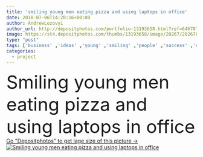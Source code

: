 ```yaml
---
title: 'smiling young men eating pizza and using laptops in office'
date: 2018-07-06T14:28:16+00:00
author: AndrewLozovyi
author_url: http://depositphotos.com/portfolio-13193658.html?ref=64678756
image: https://st4.depositphotos.com/thumbs/13193658/image/20267/202670806/api_thumb_450.jpg?forcejpeg=true
type: "post"
tags: ['business' ,'ideas' ,'young' ,'smiling' ,'people' ,'success' ,'caucasian' ,'food' ,'male' ,'drink' ,'eating' ,'modern' ,'Men' ,'corporate' ,'office' ,'beverage' ,'electronics' ,'working' ,'development' ,'work' ,'together' ,'indoors' ,'project' ,'using' ,'strategy' ,'casual' ,'team' ,'handsome' ,'teamwork' ,'workplace' ,'workspace' ,'management' ,'pizza' ,'colleagues' ,'laptops' ,'coworkers' ,'gadgets' ,'startup' ,'professional occupation' ,'looking at camera' ,'start up' ,'paper cup' ,'coffee to go' ,'digital devices' ]
categories: 
  - project
---
```

<div aling="center">
            <font size="60"> Smiling young men eating pizza and using laptops in office</font>   
</div>
<div>
    <a href='https://depositphotos.com/202670806/stock-photo-smiling-young-men-eating-pizza.html?ref=64678756' target=_blank > Go "Depositphotos" to get lage size of this picture ->
        <img href='https://depositphotos.com/202670806/stock-photo-smiling-young-men-eating-pizza.html?ref=64678756' src='https://st4.depositphotos.com/13193658/20267/i/950/depositphotos_202670806-stock-photo-smiling-young-men-eating-pizza.jpg?forcejpeg=true' alt='Smiling young men eating pizza and using laptops in office' >
    </a>
</div>
